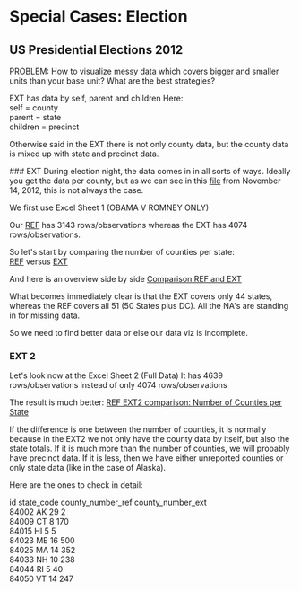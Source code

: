 # Special Cases: Election

## US Presidential Elections 2012

PROBLEM: How to visualize messy data which covers bigger and smaller units than your base unit? What are the best strategies?   

EXT has data by self, parent and children 
Here:   
self = county    
parent = state   
children = precinct   

Otherwise said in the EXT there is not only county data, but the county data is mixed up with state and precinct data.


### EXT
During election night, the data comes in in all sorts of ways. Ideally you get the data per county, but as we can see in this [file](http://image.guardian.co.uk/sys-files/Guardian/documents/2012/11/14/US_elect_county.xls) from November 14, 2012, this is not always the case.

We first use Excel Sheet 1 (OBAMA V ROMNEY ONLY)

Our [REF](https://github.com/datamapio/geoid/blob/master/US/county/us_county_congressionalvote_2012.csv) has 3143 rows/observations whereas the EXT has 4074 rows/observations.

So let's start by comparing the number of counties per state:   
[REF](https://github.com/datamapio/geoid/blob/master/US/county/us_county_by_state_2010-2012.csv) versus 
[EXT](https://github.com/datamapio/geoid/blob/master/special_cases/us_county_by_state_ext.csv)

And here is an overview side by side
[Comparison REF and EXT](https://github.com/datamapio/geoid/blob/master/special_cases/ref_ext_comparison_us_county_by_state.csv)

What becomes immediately clear is that the EXT covers only 44 states, whereas the REF covers all 51 (50 States plus DC). All the NA's are standing in for missing data.

So we need to find better data or else our data viz is incomplete.


### EXT 2
Let's look now at the Excel Sheet 2 (Full Data)
It has 4639 rows/observations instead of only 4074 rows/observations 

The result is much better: [REF EXT2 comparison: Number of Counties per State](https://github.com/datamapio/geoid/blob/master/special_cases/ref_ext2_comparison_us_county_by_state.csv) 

If the difference is one between the number of counties, it is normally because in the EXT2 we not only have the county data by itself, but also the state totals. If it is much more than the number of counties, we will probably have precinct data. If it is less, then we have either unreported counties or only state data (like in the case of Alaska).

Here are the ones to check in detail:

id	state_code	county_number_ref	county_number_ext   
84002	AK	29	2   
84009	CT	8	170   
84015	HI	5	5    
84023	ME	16	500    
84025	MA	14	352      
84033	NH	10	238    
84044	RI	5	40    
84050	VT	14	247    

 
